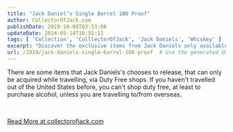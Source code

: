 ```yaml
---
title: "Jack Daniel’s Single Barrel 100 Proof"
author: CollectorOfJack.com
publishDate: 2019-10-08T03:53:08
updateDate: 2024-05-14T16:55:11
tags: [ 'Collection', 'ColllectorOfJack', 'Jack Daniels', 'Whiskey' ]
excerpt: "Discover the exclusive items from Jack Daniels only available at Duty Free shops while traveling abroad. Learn more at collectorofjack.com."
url: /2019/jack-daniels-single-barrel-100-proof  # Use the generated URL with year
---
```

<!--[CDATA[<p--> <p>There are some items that Jack Daniels's chooses to release, that can only be acquired while travelling, via Duty Free shops. If you haven't travelled out of the United States before, you can't shop duty free, at least to purchase alcohol, unless you are travelling to/from overseas.</p>  <p>&nbsp;</p>  <p><a href="https://collectorofjack.com/100Proof">Read More at collectorofjack.com</a></p> 

